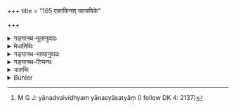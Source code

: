 +++
title = "165 एकाकिनश् चात्ययिके"

+++

<details><summary>गङ्गानथ-मूलानुवादः</summary>

Marching is said to be of two kinds—(1) that undertaken by the king by himself alone, on the sudden approach of an emergent occasion, and (2) that undertaken by him accompanied by his ally.—(165)
</details>

<details><summary>मेधातिथिः</summary>

**एकाकिनो मित्रेण** वा **संहतस्य यानम्** इति **द्वैविध्यम्** यानस्य । सत्यां[^२१४] शक्ताव् एकाकिनः, अन्यथा संहतस्य । **आत्ययिकं कार्यं** परस्य व्यसनोत्पत्तिः । तदा ह्य् अभिगमनीयतमो भवति । परतः कदाचिल् लब्धोच्छ्रयो दुरुच्छेद्यः ॥ ७.१६५ ॥


[^२१४]:
     M G J: yānadvaividhyam yānasyāsatyāṃ (I follow DK 4: 2137)
</details>

<details><summary>गङ्गानथ-भाष्यानुवादः</summary>

The two-foldness of Marching is based upon its being undertaken by the king alone by himself or accompanied by his ally. The king can march alone by himself only when he has the requisite strength; otherwise he can march only when accompanied by his ally.

‘*Emergent occasion*’; *e.g*., when some trouble befalls the enemy, he becomes the fittest object of attack at that same moment; otherwise, if time is allowed to lapse, he would recover his strength and thus become difficult to destroy.—(165)
</details>

<details><summary>गङ्गानथ-टिप्पन्यः</summary>

This verse is quoted in *Vīramitrodaya* (Rājanīti, p. 326), as setting forth the two kinds of ‘marching’—(*a*) alone or (*b*) accompanied by the ally.
</details>

<details><summary>भारुचिः</summary>

परस्य व्यसने यदृच्छया, **प्राप्ते आत्ययिके च कार्ये**, **एकाकिन** एव यानं यद्य् असाव् एकाकी शक्नोति तं जेतुम् । **संहतस्य मित्रेण** । । । एवं **द्विविधं यानम्** ॥ ७.१६५ ॥
</details>

<details><summary>Bühler</summary>

165	Marching (to attack) is said to be twofold, (viz. that undertaken) by one alone when an urgent matter has suddenly arisen, and (that undertaken) by one allied with a friend.
</details>
